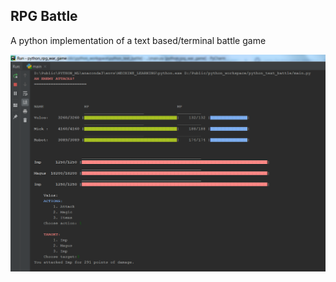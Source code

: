 ## RPG Battle
A python implementation of a text based/terminal battle game

![Alt text](/images/python_war_game_img.PNG?raw=true "2019 update")
